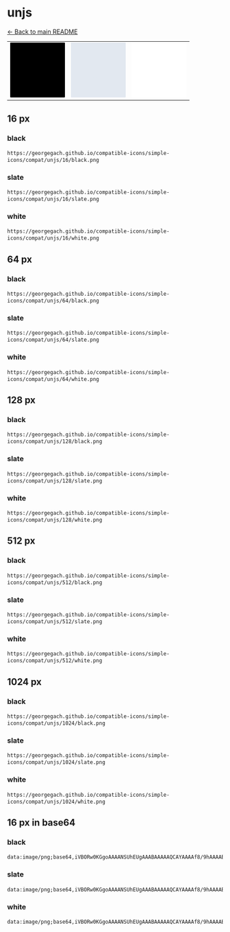 # unjs

[← Back to main README](../../README.md)

<table><tr>
  <td><img src="./128/black.png" width="128" alt="unjs black icon" /></td>
  <td><img src="./128/slate.png" width="128" alt="unjs slate icon" /></td>
  <td><img src="./128/white.png" width="128" alt="unjs white icon" /></td>
</tr></table>

## 16 px

### black
```
https://georgegach.github.io/compatible-icons/simple-icons/compat/unjs/16/black.png
```

### slate
```
https://georgegach.github.io/compatible-icons/simple-icons/compat/unjs/16/slate.png
```

### white
```
https://georgegach.github.io/compatible-icons/simple-icons/compat/unjs/16/white.png
```

## 64 px

### black
```
https://georgegach.github.io/compatible-icons/simple-icons/compat/unjs/64/black.png
```

### slate
```
https://georgegach.github.io/compatible-icons/simple-icons/compat/unjs/64/slate.png
```

### white
```
https://georgegach.github.io/compatible-icons/simple-icons/compat/unjs/64/white.png
```

## 128 px

### black
```
https://georgegach.github.io/compatible-icons/simple-icons/compat/unjs/128/black.png
```

### slate
```
https://georgegach.github.io/compatible-icons/simple-icons/compat/unjs/128/slate.png
```

### white
```
https://georgegach.github.io/compatible-icons/simple-icons/compat/unjs/128/white.png
```

## 512 px

### black
```
https://georgegach.github.io/compatible-icons/simple-icons/compat/unjs/512/black.png
```

### slate
```
https://georgegach.github.io/compatible-icons/simple-icons/compat/unjs/512/slate.png
```

### white
```
https://georgegach.github.io/compatible-icons/simple-icons/compat/unjs/512/white.png
```

## 1024 px

### black
```
https://georgegach.github.io/compatible-icons/simple-icons/compat/unjs/1024/black.png
```

### slate
```
https://georgegach.github.io/compatible-icons/simple-icons/compat/unjs/1024/slate.png
```

### white
```
https://georgegach.github.io/compatible-icons/simple-icons/compat/unjs/1024/white.png
```

## 16 px in base64

### black
```
data:image/png;base64,iVBORw0KGgoAAAANSUhEUgAAABAAAAAQCAYAAAAf8/9hAAAABmJLR0QA/wD/AP+gvaeTAAAAY0lEQVQ4je2TOwqAQAxE3/rrrL3/7Va3sLLwbzOCiLiwKTXwYFLMTJoAdMCeiHcSyZNZzH/AJwK8ABiBID1dNMVLwPJQ1AObiF7gVDCLc8+lowENUMswACtQAtW9xfxMrcEfDpviIV+x0DY9AAAAAElFTkSuQmCC
```

### slate
```
data:image/png;base64,iVBORw0KGgoAAAANSUhEUgAAABAAAAAQCAYAAAAf8/9hAAAABmJLR0QA/wD/AP+gvaeTAAAAkUlEQVQ4je2QvQ7CMBCDP6eFAYmx6vu/Ggv9GWBhgJKYoUXKUiLRDeHJOp8t3+l0vg6Ihu/Qhw1mgDZsMAPwD/jxANNhupnrDoyL8sg49YfwJxgQBAcBRheSk6UkXAiQZVQBk8xkkHCdgiMmFk8QaiWOgkrSDYhGu2Dt873VBoYaz7rt5j1djjrkDfr1NxQxvgCKUTGOCRavCAAAAABJRU5ErkJggg==
```

### white
```
data:image/png;base64,iVBORw0KGgoAAAANSUhEUgAAABAAAAAQCAYAAAAf8/9hAAAABmJLR0QA/wD/AP+gvaeTAAAAbUlEQVQ4je3TvQrCUBBE4e/6k85SfP+3M6awSmGibpoNKIiBxC4uDMwWZ2abLRFxwdG8qUtExEwYbJbA/4BVBJxTcEOTvnvxdl8C7h+KrnimJi8oWdCnxn2bfjLghEMCLR7Yo3pr+cUz1Qv4ZgAhqhx7DLsbFgAAAABJRU5ErkJggg==
```

